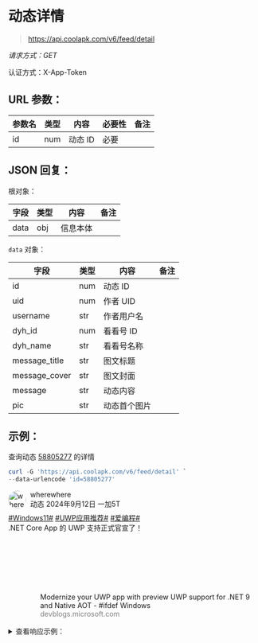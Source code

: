 # 动态详情

> https://api.coolapk.com/v6/feed/detail

*请求方式：GET*

认证方式：X-App-Token

## URL 参数：

| 参数名 | 类型 | 内容 | 必要性 | 备注 |
| - | - | - | - | - |
| id | num | 动态 ID | 必要 | |

## JSON 回复：

根对象：

| 字段 | 类型 | 内容 | 备注 |
| - | - | - | - |
| data | obj | 信息本体 | |

`data` 对象：

| 字段 | 类型 | 内容 | 备注 |
| - | - | - | - |
| id | num | 动态 ID | |
| uid | num | 作者 UID | |
| username | str | 作者用户名 | |
| dyh_id | num | 看看号 ID | |
| dyh_name | str | 看看号名称 | |
| message_title | str | 图文标题 | |
| message_cover | str | 图文封面 | |
| message | str | 动态内容 | |
| pic | str | 动态首个图片 | |

## 示例：

查询动态 [58805277](https://www.coolapk.com/feed/58805277?shareKey=NmY3NzRlY2Q2MGVkNjZlNTU1MDI~) 的详情

```powershell
curl -G 'https://api.coolapk.com/v6/feed/detail' `
--data-urlencode 'id=58805277'
```

<p>
<div style="display: flex; flex-flow: column; row-gap: 8px;">
  <div style="display: flex; align-items: center;">
    <a href="https://www.coolapk.com/u/536381" target="_blank" rel="noopener noreferrer"
      style="display: flex; align-items: center;">
      <img width="36" height="36" alt="wherewhere" src="https://avatars.githubusercontent.com/u/27689196"
        style="border-radius: 36px;">
    </a>
    <div style="margin: 0 0 0 8px;">
      <div>wherewhere</div>
      <div>
        动态
        <span title="发布时间：2024年9月12日 23:51:22">2024年9月12日</span>
        <a href="https://www.coolapk.com/product/detail?name=一加5T" target="_blank" rel="noopener noreferrer"
          style="text-decoration: none; color: inherit; outline: 0;">一加5T</a>
      </div>
    </div>
  </div>
  <div>
    <a href="https://www.coolapk.com/t/Windows11" target="_blank" rel="noopener noreferrer">#Windows11#</a>
    <a href="https://www.coolapk.com/t/UWP应用推荐" target="_blank" rel="noopener noreferrer">#UWP应用推荐#</a>
    <a href="https://www.coolapk.com/t/爱编程" target="_blank" rel="noopener noreferrer">#爱编程#</a>
    <br>
    .NET Core App 的 UWP 支持正式官宣了！
  </div>
  <div
    style="width: 102px; height: 102px; background-image: url('https://github.com/user-attachments/assets/7dcbfbce-1f8d-49d9-ae3f-d08277042607'); background-size: cover; background-position: 50%;">
  </div>
  <a href="https://devblogs.microsoft.com/ifdef-windows/preview-uwp-support-for-dotnet-9-native-aot/" target="_blank"
    rel="noopener noreferrer" style="text-decoration: none; color: inherit; outline: 0;">
    <div style="display: flex; align-items: center;">
      <div
        style="width: 56px; height: 56px; background-image: url('https://devblogs.microsoft.com/ifdef-windows/wp-content/uploads/sites/61/2024/09/hero-image.png'); background-size: cover; background-position: 50%;">
      </div>
      <div style="flex: 1; margin: 0 0 0 8px;">
        Modernize your UWP app with preview UWP support for .NET 9 and Native AOT - #ifdef Windows
        <br>
        <span style="color: gray;">devblogs.microsoft.com</span>
      </div>
    </div>
  </a>
</div>
</p>

<details>
<summary>查看响应示例：</summary>
<pre v-pre data-lang="json"><code class="prismjs lang-json">
{
  "data": {
    "id": 58805277,
    "type": 0,
    "fid": 0,
    "forwardid": "",
    "source_id": "",
    "uid": 536381,
    "username": "wherewhere",
    "dyh_id": 1480,
    "dyh_name": "铺路根据地",
    "ttype": 0,
    "tcat": 0,
    "tid": 0,
    "ttitle": "",
    "tpic": "",
    "turl": "",
    "tinfo": "",
    "message_title": "",
    "message_title_md5": "",
    "message_keywords": "",
    "message_cover": "",
    "message": "<a class=\"feed-link-tag\" href=\"/t/Windows11?type=0\">#Windows11#</a> <a class=\"feed-link-tag\" href=\"/t/UWP%E5%BA%94%E7%94%A8%E6%8E%A8%E8%8D%90?type=0\">#UWP应用推荐#</a> <a class=\"feed-link-tag\" href=\"/t/%E7%88%B1%E7%BC%96%E7%A8%8B?type=0\">#爱编程#</a>\n.NET Core App 的 UWP 支持正式官宣了！",
    "pic": "http://image.coolapk.com/feed/2024/0911/23/536381_4121ebe2_9881_0688_971@1080x2160.jpeg",
    "message_length": 56,
    "issummary": 0,
    "istag": 1,
    "is_html_article": 0,
    "tags": "#Windows11#,#UWP应用推荐#,#爱编程#",
    "label": "",
    "user_tags": "",
    "media_type": 0,
    "media_pic": "",
    "media_url": "",
    "extra_type": 0,
    "extra_key": "",
    "extra_title": "Modernize your UWP app with preview UWP support for .NET 9 and Native AOT - #ifdef Windows",
    "extra_url": "https://devblogs.microsoft.com/ifdef-windows/preview-uwp-support-for-dotnet-9-native-aot/",
    "extra_pic": "",
    "extra_info": "",
    "extra_status": 0,
    "location": "",
    "fromid": 2,
    "fromname": "酷安",
    "likenum": 17,
    "burynum": 0,
    "commentnum": 1,
    "replynum": 3,
    "forwardnum": 1,
    "reportnum": 0,
    "relatednum": 0,
    "favnum": 0,
    "share_num": 0,
    "comment_block_num": 0,
    "question_answer_num": 0,
    "question_follow_num": 0,
    "hitnum": 0,
    "viewnum": 0,
    "feed_score": 0,
    "rank_score": 0,
    "vote_score": 0,
    "at_count": 0,
    "url_count": 0,
    "tag_count": 3,
    "change_count": 0,
    "recommend": 0,
    "is_anonymous": 0,
    "is_hidden": 0,
    "is_headline": 0,
    "disallow_reply": 0,
    "status": 1,
    "block_status": 0,
    "message_status": -55,
    "publish_status": 0,
    "dateline": 1726069882,
    "lastupdate": 1726113727,
    "create_time": 1726069882,
    "last_change_time": 0,
    "device_title": "一加5T",
    "device_name": "ONEPLUS A5010",
    "device_rom": "",
    "device_build": "",
    "recent_reply_ids": "480789645",
    "recent_hot_reply_ids": "",
    "recent_like_list": "kusutoriクスとり,翔之广宇,美滋滋冒油,coium,Yuconglin2025,Moscaver,甜冬SweetWinter,Mdwens,wherewhere,次世代机器人Atri,Huang_xuan,再回头已百年身,驾鹤西去紫气东来老夫在此,Mashiroasuka,ThinkBou",
    "related_dyh_ids": "1480",
    "post_signature": "",
    "message_signature": "20783b96ab774614088bfe6a6309337a",
    "fetchType": "base",
    "entityId": 58805277,
    "avatarFetchType": "batch",
    "userAvatar": "http://avatar.coolapk.com/data/000/53/63/81_avatar_middle.jpg?1456135138",
    "is_pre_recommended": -1,
    "entityTemplate": "feedDetailV13",
    "entityType": "feed",
    "url": "/feed/58805277",
    "feedType": "feed",
    "feedTypeName": "动态",
    "turlTarget": "",
    "isModified": 0,
    "enableModify": 0,
    "info": "",
    "infoHtml": "",
    "title": "wherewhere的动态",
    "picArr": [
      "http://image.coolapk.com/feed/2024/0911/23/536381_4121ebe2_9881_0688_971@1080x2160.jpeg"
    ],
    "device_title_url": "/product/detail?name=%E4%B8%80%E5%8A%A05T",
    "relateddata": [],
    "media_info": "",
    "sourceFeed": null,
    "forwardSourceType": "",
    "shareUrl": "https://www.coolapk.com/feed/58805277?shareKey=NjU5YzNjNzcwYzZhNjZlNTU0NmE~",
    "extra_fromApi": "/v6/feed/detail?id=58805277",
    "canDisallowReply": 0,
    "disallow_repost": 0,
    "long_location": "",
    "is_white_feed": 0,
    "editor_title": "",
    "is_include_goods": 0,
    "top_reply_ids": [],
    "ip_location": "安徽",
    "message_brief": "",
    "message_raw_output": "null",
    "is_ks_doc": 0,
    "replyRows": [],
    "replyRowsCount": 0,
    "replyRowsMore": 0,
    "userInfo": {
      "uid": 536381,
      "username": "wherewhere",
      "admintype": 0,
      "groupid": 10029,
      "usergroupid": 1008,
      "level": 8,
      "experience": 354889,
      "status": 1,
      "block_status": 0,
      "usernamestatus": 1,
      "avatarstatus": 1456135138,
      "avatar_cover_status": 1560998160,
      "regdate": 1456134898,
      "logintime": 1726299138,
      "verify_title": "",
      "verify_status": 0,
      "user_type": 0,
      "verify_show_type": 1,
      "avatar_plugin_status": 0,
      "fetchType": "base",
      "entityType": "user",
      "entityId": 536381,
      "displayUsername": "wherewhere",
      "url": "/u/536381",
      "userAvatar": "http://avatar.coolapk.com/data/000/53/63/81_avatar_middle.jpg?1456135138",
      "userSmallAvatar": "http://avatar.coolapk.com/data/000/53/63/81_avatar_small.jpg?1456135138",
      "userBigAvatar": "http://avatar.coolapk.com/data/000/53/63/81_avatar_big.jpg?1456135138",
      "cover": "http://avatar.coolapk.com/cover/15/60/99/536381_1560998160.jpg",
      "verify_icon": "",
      "verify_label": "",
      "isDeveloper": 1,
      "next_level_experience": 512000,
      "next_level_percentage": "69.31",
      "level_today_message": "",
      "level_detail_url": "/feed/18221454",
      "avatar_plugin_url": "",
      "feed_plugin_url": "",
      "feed_plugin_open_url": "",
      "feed_reply_plugin": "",
      "feed_reply_plugin_open_url": ""
    },
    "relationRows": [],
    "targetRow": {
      "id": 1480,
      "logo": "http://image.coolapk.com/dyh_logo/2019/0509/23/483811872-258379935d0c8dfc-dyh-uid-536381@750x750.jpg.s.jpg",
      "title": "铺路根据地",
      "url": "/dyh/1480",
      "subTitle": "2021人订阅",
      "entityType": "feedTarget",
      "relation_addition_logo": "",
      "relation_addition_title": ""
    },
    "userAction": {
      "like": 0,
      "favorite": 0,
      "follow": 0,
      "collect": 0,
      "followAuthor": 0,
      "authorFollowYou": 0
    },
    "topReplyRows": [],
    "reply_order": "lastupdate_desc,dateline_desc,popular,author"
  }
}
</code></pre>
</details>

<script>
  (() => {
    const codes = document.getElementsByClassName('prismjs');
    for (let i = 0; i < codes.length; i++) {
      Prism.highlightElement(codes[i]);
    }
  })();
</script>